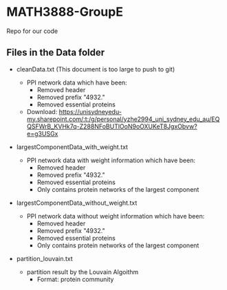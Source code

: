 # MATH3888-GroupE
Repo for our code

## Files in the Data folder
* cleanData.txt (This document is too large to push to git)
  - PPI network data which have been:
    - Removed header
    - Removed prefix "4932."
    - Removed essential proteins
  - Download: https://unisydneyedu-my.sharepoint.com/:t:/g/personal/yzhe2994_uni_sydney_edu_au/EQQSFWrB_KVHk7q-Z288NFoBUTlOoN9oOXUKeT8JgxObvw?e=g3USGx

* largestComponentData_with_weight.txt
  - PPI network data with weight information which have been:
    - Removed header
    - Removed prefix "4932."
    - Removed essential proteins
    - Only contains protein networks of the largest component

* largestComponentData_without_weight.txt
  - PPI network data without weight information which have been:
    - Removed header
    - Removed prefix "4932."
    - Removed essential proteins
    - Only contains protein networks of the largest component

* partition_louvain.txt
  - partition result by the Louvain Algoithm
    - Format: protein community